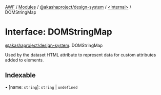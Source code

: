 [AWF](../README.md) / [Modules](../modules.md) / [@akashaproject/design-system](../modules/akashaproject_design_system.md) / [<internal\>](../modules/akashaproject_design_system._internal_.md) / DOMStringMap

# Interface: DOMStringMap

[@akashaproject/design-system](../modules/akashaproject_design_system.md).[<internal>](../modules/akashaproject_design_system._internal_.md).DOMStringMap

Used by the dataset HTML attribute to represent data for custom attributes added to elements.

## Indexable

▪ [name: `string`]: `string` \| `undefined`
